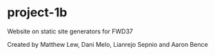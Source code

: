 ﻿# project-1b

Website on static site generators for FWD37

Created by Matthew Lew, Dani Melo, Lianrejo Sepnio and Aaron Bence

